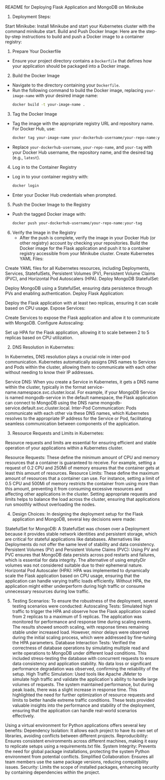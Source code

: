 README for Deploying Flask Application and MongoDB on Minikube
1. Deployment Steps:

Start Minikube:
Install Minikube and start your Kubernetes cluster with the command minikube start.
Build and Push Docker Image:
Here are the step-by-step instructions to build and push a Docker image to a container registry:

 1. Prepare Your Dockerfile
   - Ensure your project directory contains a `Dockerfile` that defines how your application should be packaged into a Docker image.

 2. Build the Docker Image
   - Navigate to the directory containing your `Dockerfile`.
   - Run the following command to build the Docker image, replacing `your-image-name` with your desired image name:
     ```bash
     docker build -t your-image-name .
     ```

 3. Tag the Docker Image
   - Tag the image with the appropriate registry URL and repository name. For Docker Hub, use:
     ```bash
     docker tag your-image-name your-dockerhub-username/your-repo-name:your-tag
     ```
   - Replace `your-dockerhub-username`, `your-repo-name`, and `your-tag` with your Docker Hub username, the repository name, and the desired tag (e.g., `latest`).

 4. Log in to the Container Registry
   - Log in to your container registry with:
     ```bash
     docker login
     ```
   - Enter your Docker Hub credentials when prompted.

 5. Push the Docker Image to the Registry
   - Push the tagged Docker image with:
     ```bash
     docker push your-dockerhub-username/your-repo-name:your-tag
     ```

6. Verify the Image in the Registry
   - After the push is complete, verify the image in your Docker Hub (or other registry) account by checking your repositories.
Build the Docker image for the Flask application and push it to a container registry accessible from your Minikube cluster.
Create Kubernetes YAML Files:

Create YAML files for all Kubernetes resources, including Deployments, Services, StatefulSets, Persistent Volumes (PV), Persistent Volume Claims (PVC), and Horizontal Pod Autoscalers (HPA).
Deploy MongoDB StatefulSet:

Deploy MongoDB using a StatefulSet, ensuring data persistence through PVs and enabling authentication.
Deploy Flask Application:

Deploy the Flask application with at least two replicas, ensuring it can scale based on CPU usage.
Expose Services:

Create Services to expose the Flask application and allow it to communicate with MongoDB.
Configure Autoscaling:

Set up HPA for the Flask application, allowing it to scale between 2 to 5 replicas based on CPU utilization.

2. DNS Resolution in Kubernetes:

In Kubernetes, DNS resolution plays a crucial role in inter-pod communication. Kubernetes automatically assigns DNS names to Services and Pods within the cluster, allowing them to communicate with each other without needing to know their IP addresses.

Service DNS: When you create a Service in Kubernetes, it gets a DNS name within the cluster, typically in the format service-name.namespace.svc.cluster.local. For example, if your MongoDB Service is named mongodb-service in the default namespace, the Flask application can connect to MongoDB using the DNS name mongodb-service.default.svc.cluster.local.
Inter-Pod Communication: Pods communicate with each other via these DNS names, which Kubernetes resolves to the appropriate IP address for the Service or Pod, facilitating seamless communication between components of the application.

3. Resource Requests and Limits in Kubernetes:

Resource requests and limits are essential for ensuring efficient and stable operation of your applications within a Kubernetes cluster.

Resource Requests: These define the minimum amount of CPU and memory resources that a container is guaranteed to receive. For example, setting a request of 0.2 CPU and 250Mi of memory ensures that the container gets at least this amount of resources.
Resource Limits: These define the maximum amount of resources that a container can use. For instance, setting a limit of 0.5 CPU and 500Mi of memory restricts the container from using more than this amount, preventing it from consuming excessive resources and affecting other applications in the cluster.
Setting appropriate requests and limits helps to balance the load across the cluster, ensuring that applications run smoothly without overloading the nodes.

4. Design Choices:
In designing the deployment setup for the Flask application and MongoDB, several key decisions were made:

StatefulSet for MongoDB: A StatefulSet was chosen over a Deployment because it provides stable network identities and persistent storage, which are critical for stateful applications like databases. Alternatives like Deployments do not offer the same level of stability and data consistency.
Persistent Volumes (PV) and Persistent Volume Claims (PVC): Using PV and PVC ensures that MongoDB data persists across pod restarts and failures, which is essential for data integrity. The alternative of using emptyDir volumes was not considered suitable due to their ephemeral nature.
Horizontal Pod Autoscaler (HPA): HPA was implemented to dynamically scale the Flask application based on CPU usage, ensuring that the application can handle varying traffic loads efficiently. Without HPA, the application might either underperform during high traffic or consume unnecessary resources during low traffic.

5. Testing Scenarios:
To ensure the robustness of the deployment, several testing scenarios were conducted:
Autoscaling Tests: Simulated high traffic to trigger the HPA and observe how the Flask application scaled from 2 replicas to a maximum of 5 replicas. The application was monitored for performance and response time during scaling events. The results showed smooth scaling, with response times remaining stable under increased load. However, minor delays were observed during the initial scaling process, which were addressed by fine-tuning the HPA parameters.
Database Interaction Tests: Verified the correctness of database operations by simulating multiple read and write operations to MongoDB under different load conditions. This included stress-testing the database with concurrent requests to ensure data consistency and application stability. No data loss or significant performance degradation was observed, confirming the reliability of the setup.
High Traffic Simulation: Used tools like Apache JMeter to simulate high traffic and validate the application's ability to handle large volumes of requests. The system maintained performance, but during peak loads, there was a slight increase in response time. This highlighted the need for further optimization of resource requests and limits to better handle extreme traffic conditions.
These tests provided valuable insights into the performance and stability of the deployment, ensuring that the application can handle real-world scenarios effectively.

Using a virtual environment for Python applications offers several key benefits:
Dependency Isolation: It allows each project to have its own set of libraries, avoiding conflicts between different projects.
Reproducibility: Ensures consistent environments across different machines, making it easy to replicate setups using a requirements.txt file.
System Integrity: Prevents the need for global package installations, protecting the system Python environment from potential conflicts.
Simplified Collaboration: Ensures all team members use the same package versions, reducing compatibility issues.
Security: Limits the scope of installed packages, enhancing security by containing dependencies within the project.
